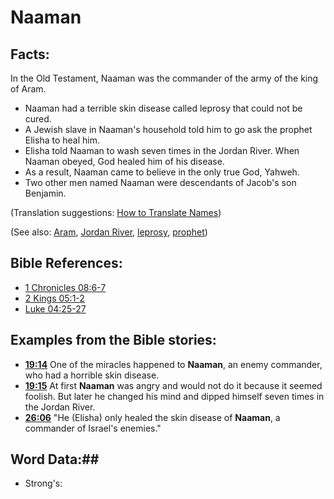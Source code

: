 # Naaman #

## Facts: ##

In the Old Testament, Naaman was the commander of the army of the king of Aram. 

* Naaman had a terrible skin disease called leprosy that could not be cured.
* A Jewish slave in Naaman's household told him to go ask the prophet Elisha to heal him.
* Elisha told Naaman to wash seven times in the Jordan River. When Naaman obeyed, God healed him of his disease.
* As a result, Naaman came to believe in the only true God, Yahweh.
* Two other men named Naaman were descendants of Jacob's son Benjamin.

(Translation suggestions: [How to Translate Names](rc://en/ta/man/translate/translate-names))

(See also: [Aram](../other/aram.md), [Jordan River](../other/jordanriver.md), [leprosy](../other/leprosy.md), [prophet](../kt/prophet.md))

## Bible References: ##

* [1 Chronicles 08:6-7](rc://en/tn/help/1ch/08/06)
* [2 Kings 05:1-2](rc://en/tn/help/2ki/05/01)
* [Luke 04:25-27](rc://en/tn/help/luk/04/25)

## Examples from the Bible stories: ##

* __[19:14](rc://en/tn/help/obs/19/14)__ One of the miracles happened to __Naaman__, an enemy commander, who had a horrible skin disease.
* __[19:15](rc://en/tn/help/obs/19/15)__ At first __Naaman__  was angry and would not do it because it seemed foolish. But later he changed his mind and dipped himself seven times in the Jordan River.
* __[26:06](rc://en/tn/help/obs/26/06)__ "He (Elisha) only healed the skin disease of __Naaman__, a commander of Israel's enemies."

## Word Data:##

* Strong's: 

